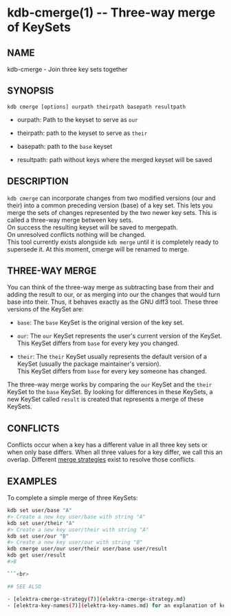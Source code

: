 # kdb-cmerge(1) -- Three-way merge of KeySets

## NAME

kdb-cmerge - Join three key sets together

## SYNOPSIS

`kdb cmerge [options] ourpath theirpath basepath resultpath`<br>

- ourpath:
  Path to the keyset to serve as `our`<br>

- theirpath:
  path to the keyset to serve as `their`<br>

- basepath:
  path to the `base` keyset<br>

- resultpath:
  path without keys where the merged keyset will be saved<br>

## DESCRIPTION

`kdb cmerge` can incorporate changes from two modified versions (our and their) into a common preceding version (base) of a key set. This lets you merge the sets of changes represented by the two newer key sets. This is called a three-way merge between key sets.<br>
On success the resulting keyset will be saved to mergepath.<br>
On unresolved conflicts nothing will be changed.<br>
This tool currently exists alongside `kdb merge` until it is completely ready to supersede it. At this moment, cmerge will be renamed to merge.

## THREE-WAY MERGE

You can think of the three-way merge as subtracting base from their and adding the result to our, or as merging into our the changes that would turn base into their. Thus, it behaves exactly as the GNU diff3 tool.
These three versions of the KeySet are:<br>

- `base`:
  The `base` KeySet is the original version of the key set.<br>

- `our`:
  The `our` KeySet represents the user's current version of the KeySet.<br>
  This KeySet differs from `base` for every key you changed.<br>

- `their`:
  The `their` KeySet usually represents the default version of a KeySet (usually the package maintainer's version).<br>
  This KeySet differs from `base` for every key someone has changed.<br>

The three-way merge works by comparing the `our` KeySet and the `their` KeySet to the `base` KeySet. By looking for differences in these KeySets, a new KeySet called `result` is created that represents a merge of these KeySets.<br>

## CONFLICTS

Conflicts occur when a key has a different value in all three key sets or when only base differs. When all three values for a key differ, we call this an overlap. Different [merge strategies](elektra-cmerge-strategy.md) exist to resolve those conflicts.<br>

## EXAMPLES

To complete a simple merge of three KeySets:<br>
```sh
kdb set user/base "A"
#> Create a new key user/base with string "A"
kdb set user/their "A"
#> Create a new key user/their with string "A"
kdb set user/our "B"
#> Create a new key user/our with string "B"
kdb cmerge user/our user/their user/base user/result
kdb get user/result
#>B

```<br>

## SEE ALSO

- [elektra-cmerge-strategy(7)](elektra-cmerge-strategy.md)
- [elektra-key-names(7)](elektra-key-names.md) for an explanation of key names.
